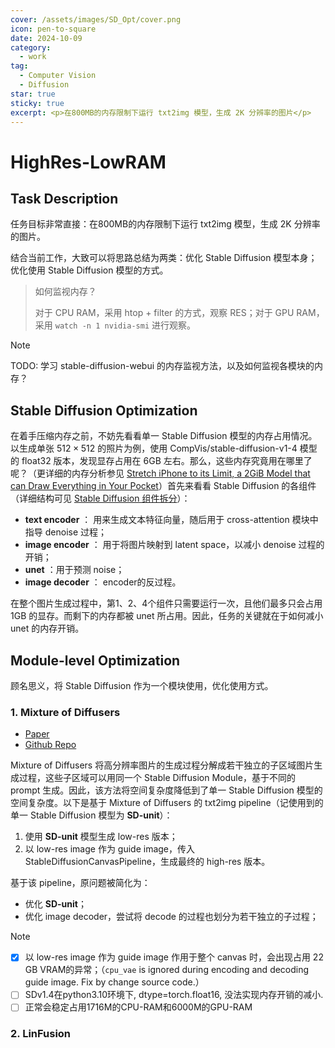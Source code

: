 ```yaml
---
cover: /assets/images/SD_Opt/cover.png
icon: pen-to-square
date: 2024-10-09
category:
  - work
tag:
  - Computer Vision
  - Diffusion
star: true
sticky: true
excerpt: <p>在800MB的内存限制下运行 txt2img 模型，生成 2K 分辨率的图片</p>
---
```


# HighRes-LowRAM

## Task Description

任务目标非常直接：在800MB的内存限制下运行 txt2img 模型，生成 2K 分辨率的图片。

结合当前工作，大致可以将思路总结为两类：优化 Stable Diffusion 模型本身；优化使用 Stable Diffusion 模型的方式。

> 如何监视内存？
>
> 对于 CPU RAM，采用 htop + filter 的方式，观察 RES；对于 GPU RAM，采用 `watch -n 1 nvidia-smi` 进行观察。

> [!note]
>
> TODO: 学习 stable-diffusion-webui 的内存监视方法，以及如何监视各模块的内存？

## Stable Diffusion Optimization

在着手压缩内存之前，不妨先看看单一 Stable Diffusion 模型的内存占用情况。以生成单张 $512 \times 512$ 的照片为例，使用 CompVis/stable-diffusion-v1-4 模型的 float32 版本，发现显存占用在 6GB 左右。那么，这些内存究竟用在哪里了呢？（更详细的内存分析参见 [Stretch iPhone to its Limit, a 2GiB Model that can Draw Everything in Your Pocket](https://liuliu.me/eyes/stretch-iphone-to-its-limit-a-2gib-model-that-can-draw-everything-in-your-pocket/)）首先来看看 Stable Diffusion 的各组件（详细结构可见 [Stable Diffusion 组件拆分](/todo.md)）：

- **text encoder** ： 用来生成文本特征向量，随后用于 cross-attention 模块中指导 denoise 过程；
- **image encoder** ： 用于将图片映射到 latent space，以减小 denoise 过程的开销；
- **unet** ：用于预测 noise；
- **image decoder** ： encoder的反过程。

在整个图片生成过程中，第1、2、4个组件只需要运行一次，且他们最多只会占用 1GB 的显存。而剩下的内存都被 unet 所占用。因此，任务的关键就在于如何减小 unet 的内存开销。

## Module-level Optimization

顾名思义，将 Stable Diffusion 作为一个模块使用，优化使用方式。

### 1. Mixture of Diffusers

- <HopeIcon icon="archive"/> [Paper](https://arxiv.org/abs/2302.02412)
- <i class="fa-brands fa-github"></i> [Github Repo](https://github.com/albarji/mixture-of-diffusers)

Mixture of Diffusers 将高分辨率图片的生成过程分解成若干独立的子区域图片生成过程，这些子区域可以用同一个 Stable Diffusion Module，基于不同的 prompt 生成。因此，该方法将空间复杂度降低到了单一 Stable Diffusion 模型的空间复杂度。以下是基于 Mixture of Diffusers 的 txt2img pipeline（记使用到的单一 Stable Diffusion 模型为 **SD-unit**）：

1. 使用 **SD-unit** 模型生成 low-res 版本；
2. 以 low-res image 作为 guide image，传入 StableDiffusionCanvasPipeline，生成最终的 high-res 版本。

基于该 pipeline，原问题被简化为：

- 优化 **SD-unit**；
- 优化 image decoder，尝试将 decode 的过程也划分为若干独立的子过程；

> [!note]
>
> - [x] 以 low-res image 作为 guide image 作用于整个 canvas 时，会出现占用 22 GB VRAM的异常；（`cpu_vae` is ignored during encoding and decoding guide image. Fix by change source code.）
> - [ ] SDv1.4在python3.10环境下, dtype=torch.float16, 没法实现内存开销的减小.
> - [ ] 正常会稳定占用1716M的CPU-RAM和6000M的GPU-RAM



### 2. LinFusion

